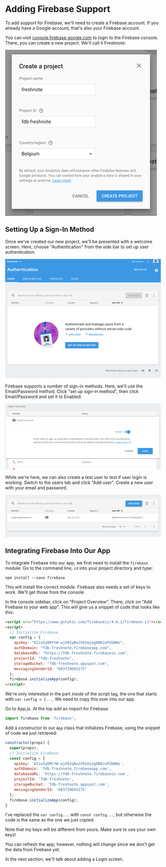 # Adding Firebase Support

To add support for Firebase, we'll need to create a Firebase account. If you already have a Google account, that's also your Firebase account.

You can visit [console.firebase.google.com](https://console.firebase.google.com) to login to the Firebase console. There, you can create a new project. We'll call it Freshnote:

![](firebase-create-project.png)

## Setting Up a Sign-In Method

Once we've created our new project, we'll be presented with a welcome screen. Here, choose "Authentication" from the side bar to set up user authentication.

![](firebase-authentication.png)

Firebase supports a number of sign-in methods. Here, we'll use the Email/Password method. Click "set up sign-in method", then click Email/Password and set it to Enabled:

![](firebase-sign-in-email.png)

While we're here, we can also create a test user to test if user login is working. Switch to the users tab and click "Add user". Create a new user with your email and password.

![](firebase-users.png)

## Integrating Firebase Into Our App

To integrate Firebase into our app, we first need to install the `firebase` module. Go to the command line, `cd` into your project directory and type:

```
npm install --save firebase
```

This will install the correct module. Firebase also needs a set of keys to work. We'll get those from the console.

In the console sidebar, click on "Project Overview". There, click on "Add Firebase to your web app". This will give us a snippet of code that looks like this:

```html
<script src="https://www.gstatic.com/firebasejs/4.6.2/firebase.js"></script>
<script>
  // Initialize Firebase
  var config = {
    apiKey: "AIzaSyDMtYW-wjd92qRwJX92mjeg8B0JxP5b0Ws",
    authDomain: "fdb-freshnote.firebaseapp.com",
    databaseURL: "https://fdb-freshnote.firebaseio.com",
    projectId: "fdb-freshnote",
    storageBucket: "fdb-freshnote.appspot.com",
    messagingSenderId: "683729693275"
  };
  firebase.initializeApp(config);
</script>
```

We're only interested in the part _inside_ of the script tag, the one that starts with `var config = {...`. We need to copy this over into our app.

Go to App.js. At the top add an import for Firebase:

```js
import firebase from 'firebase';
```

Add a constructor to our `App` class that initializes Firebase, using the snippet of code we just retrieved:

```js
constructor(props) {
  super(props);
  // Initialize Firebase
  const config = {
    apiKey: 'AIzaSyDMtYW-wjd92qRwJX92mjeg8B0JxP5b0Ws',
    authDomain: 'fdb-freshnote.firebaseapp.com',
    databaseURL: 'https://fdb-freshnote.firebaseio.com',
    projectId: 'fdb-freshnote',
    storageBucket: 'fdb-freshnote.appspot.com',
    messagingSenderId: '683729693275'
  };
  firebase.initializeApp(config);
}
```
I've replaced the `var config...` with `const config...`, but otherwise the code is the same as the one we just copied.

Note that my keys will be different from yours. Make sure to use your own keys!

You can refresh the app; however, nothing will change since we don't get the data from Firebase yet.

In the next section, we'll talk about adding a Login screen.
